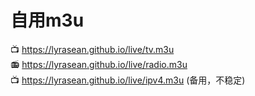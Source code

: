 # 自用m3u
📺 <https://lyrasean.github.io/live/tv.m3u>  
📻 <https://lyrasean.github.io/live/radio.m3u>  
📺 <https://lyrasean.github.io/live/ipv4.m3u> (备用，不稳定)  
